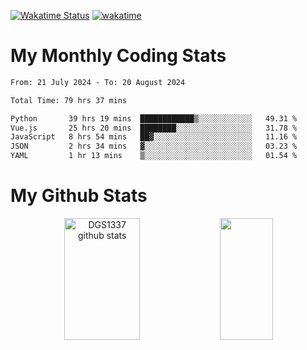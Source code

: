 [![Wakatime Status](https://github.com/noopurphalak/noopurphalak/workflows/wakatime-status-update/badge.svg)](https://github.com/noopurphalak/noopurphalak/actions/workflows/main.yml)
[![wakatime](https://wakatime.com/badge/user/80ace140-ef40-4fdd-b8ed-f3be3d2e1aea.svg)](https://wakatime.com/@80ace140-ef40-4fdd-b8ed-f3be3d2e1aea)

# My Monthly Coding Stats

<!--START_SECTION:waka-->

```txt
From: 21 July 2024 - To: 20 August 2024

Total Time: 79 hrs 37 mins

Python       39 hrs 19 mins  ████████████▒░░░░░░░░░░░░   49.31 %
Vue.js       25 hrs 20 mins  ████████░░░░░░░░░░░░░░░░░   31.78 %
JavaScript   8 hrs 54 mins   ██▓░░░░░░░░░░░░░░░░░░░░░░   11.16 %
JSON         2 hrs 34 mins   ▓░░░░░░░░░░░░░░░░░░░░░░░░   03.23 %
YAML         1 hr 13 mins    ▒░░░░░░░░░░░░░░░░░░░░░░░░   01.54 %
```

<!--END_SECTION:waka-->

# My Github Stats
<div style="text-align: center;">
  <img width="49%" height="195px" src="https://github-readme-stats-sigma-five.vercel.app/api?username=noopurphalak&show_icons=true&count_private=true&hide_border=true&title_color=ecf2f8&icon_color=0d1117&text_color=FFFFFF&bg_color=0d1117" alt="DGS1337 github stats" />
  <img width="41%" height="195px" src="https://github-readme-stats-sigma-five.vercel.app/api/top-langs/?username=noopurphalak&layout=compact&hide_border=true&title_color=ecf2f8&text_color=FFFFFF&bg_color=0d1117" />
</div>
